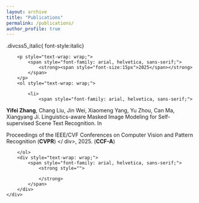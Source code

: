 ```yaml
---
layout: archive
title: "Publications"
permalink: /publications/
author_profile: true
---
```

.divcss5_italic{ font-style:italic}

<div class="mi-box">
	<div class="mib-c ">
		
		<p style="text-wrap: wrap;">
			<span style="font-family: arial, helvetica, sans-serif;">
				<strong><span style="font-size:15px">2025</span></strong>
			</span>
		</p>
		<ol style="text-wrap: wrap;">

			<li>
				<span style="font-family: arial, helvetica, sans-serif;">
<strong>Yifei Zhang</strong>, Chang Liu, Jin Wei, Xiaomeng Yang, Yu Zhou, Can Ma, Xiangyang Ji. 
Linguistics-aware Masked Image Modeling for Self-supervised Scene Text Recognition. 
In <div class="divcss5_italic">Proceedings of the IEEE/CVF Conferences on Computer Vision and Pattern Recognition (<strong>CVPR</strong>) </ div>, 2025. (<strong>CCF-A</strong>)</span> 
			</li>
   	
		</ol>
		<div style="text-wrap: wrap;">
			<span style="font-family: arial, helvetica, sans-serif;">
				<strong style="">
					
				</strong>
			</span>
		</div>
	</div>
</div>

